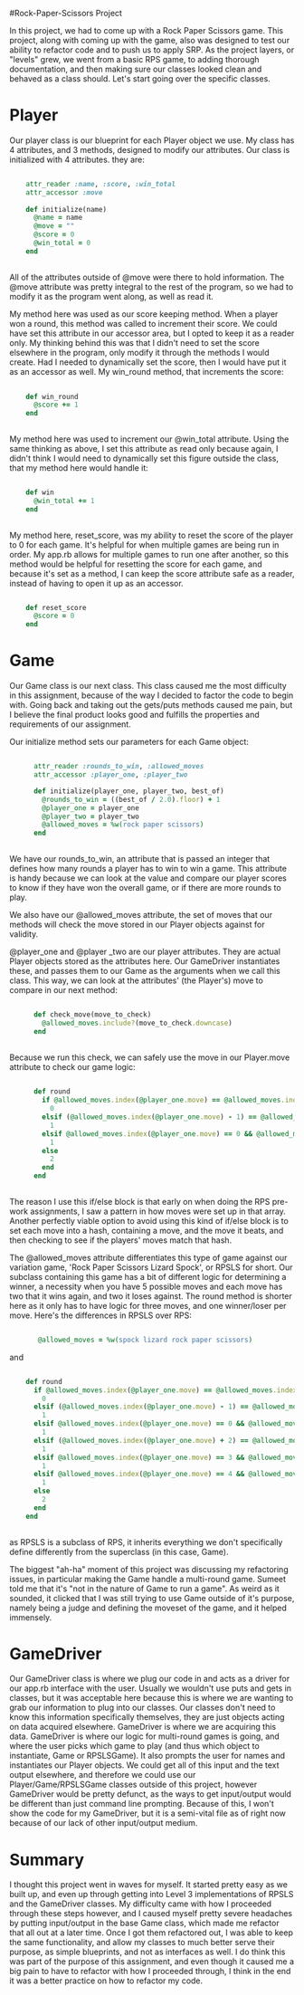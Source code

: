 #Rock-Paper-Scissors Project

In this project, we had to come up with a Rock Paper Scissors game.  This project, along with coming up with the game, also was
designed to test our ability to refactor code and to push us to apply SRP.  As the project layers, or "levels" grew, we went from a
basic RPS game, to adding thorough documentation, and then making sure our classes looked clean and behaved as a class should.  Let's
start going over the specific classes.

# Player

Our player class is our blueprint for each Player object we use.  My class has 4 attributes, and 3 methods, designed to modify our
attributes. Our class is initialized with 4 attributes.  they are:

``` ruby

    attr_reader :name, :score, :win_total
    attr_accessor :move
    
    def initialize(name)
      @name = name
      @move = ""
      @score = 0
      @win_total = 0
    end
    
```

All of the attributes outside of @move were there to hold information.  The @move attribute was pretty integral to the rest of the
program, so we had to modify it as the program went along, as well as read it.

My method here was used as our score keeping method.  When a player won a round, this method was called to increment their score.  We
could have set this attribute in our accessor area, but I opted to keep it as a reader only.  My thinking behind this was that I didn't
need to set the score elsewhere in the program, only modify it through the methods I would create.  Had I needed to dynamically set the
score, then I would have put it as an accessor as well.  My win_round method, that increments the score: 

``` ruby
   
    def win_round
      @score += 1
    end
    
```

My method here was used to increment our @win_total attribute.  Using the same thinking as above, I set this attribute as read only
because again, I didn't think I would need to dynamically set this figure outside the class, that my method here would handle it:

``` ruby

    def win
      @win_total += 1
    end
    
``` 

My method here, reset_score, was my ability to reset the score of the player to 0 for each game.  It's helpful for when multiple
games are being run in order.  My app.rb allows for multiple games to run one after another, so this method would be helpful for
resetting the score for each game, and because it's set as a method, I can keep the score attribute safe as a reader, instead of
having to open it up as an accessor.

``` ruby

    def reset_score
      @score = 0
    end

```

# Game

Our Game class is our next class.  This class caused me the most difficulty in this assignment, because of the way I decided to factor
the code to begin with.  Going back and taking out the gets/puts methods caused me pain, but I believe the final product looks good and
fulfills the properties and requirements of our assignment.

Our initialize method sets our parameters for each Game object:

``` ruby

      attr_reader :rounds_to_win, :allowed_moves
      attr_accessor :player_one, :player_two 

      def initialize(player_one, player_two, best_of)
        @rounds_to_win = ((best_of / 2.0).floor) + 1
        @player_one = player_one
        @player_two = player_two
        @allowed_moves = %w(rock paper scissors)
      end
      
```

We have our rounds_to_win, an attribute that is passed an integer that defines how many rounds a player has to win to win a game.
This attribute is handy because we can look at the value and compare our player scores to know if they have won the overall game,
or if there are more rounds to play.

We also have our @allowed_moves attribute, the set of moves that our methods will check the move stored in our Player objects against
for validity.

@player_one and @player _two are our player attributes.  They are actual Player objects stored as the attributes here.  Our GameDriver
instantiates these, and passes them to our Game as the arguments when we call this class.  This way, we can look at the attributes'
(the Player's) move to compare in our next method:

``` ruby

      def check_move(move_to_check)
        @allowed_moves.include?(move_to_check.downcase)
      end
      
```

Because we run this check, we can safely use the move in our Player.move attribute to check our game logic:

``` ruby
     
      def round
        if @allowed_moves.index(@player_one.move) == @allowed_moves.index(@player_two.move)
          0
        elsif (@allowed_moves.index(@player_one.move) - 1) == @allowed_moves.index(@player_two.move)
          1
        elsif @allowed_moves.index(@player_one.move) == 0 && @allowed_moves.index(@player_two.move) == 2
          1
        else
          2
        end
      end
    
```
The reason I use this if/else block is that early on when doing the RPS pre-work assignments, I saw a pattern in how moves were set up
in that array.  Another perfectly viable option to avoid using this kind of if/else block is to set each move into a hash, containing a 
move, and the move it beats, and then checking to see if the players' moves match that hash. 

The @allowed_moves attribute differentiates this type of game against our variation game, 'Rock Paper Scissors Lizard Spock', or RPSLS
for short.  Our subclass containing this game has a bit of different logic for determining a winner, a necessity when you have 5 
possible moves and each move has two that it wins again, and two it loses against.  The round method is shorter here as it only has to
have logic for three moves, and one winner/loser per move.  Here's the differences in RPSLS over RPS:

``` ruby

       @allowed_moves = %w(spock lizard rock paper scissors)

```

and

``` ruby

    def round
      if @allowed_moves.index(@player_one.move) == @allowed_moves.index(@player_two.move)
        0
      elsif (@allowed_moves.index(@player_one.move) - 1) == @allowed_moves.index(@player_two.move)
        1
      elsif @allowed_moves.index(@player_one.move) == 0 && @allowed_moves.index(@player_two.move) == 4
        1
      elsif (@allowed_moves.index(@player_one.move) + 2) == @allowed_moves.index(@player_two.move)
        1
      elsif @allowed_moves.index(@player_one.move) == 3 && @allowed_moves.index(@player_two.move) == 0
        1
      elsif @allowed_moves.index(@player_one.move) == 4 && @allowed_moves.index(@player_two.move) == 1
        1
      else
        2
      end
    end
    
```

as RPSLS is a subclass of RPS, it inherits everything we don't specifically define differently from the superclass (in this case, Game).

The biggest "ah-ha" moment of this project was discussing my refactoring issues, in particular making the Game handle a multi-round
game. Sumeet told me that it's "not in the nature of Game to run a game". As weird as it sounded, it clicked that I was still trying to
use Game outside of it's purpose, namely being a judge and defining the moveset of the game, and it helped immensely.

# GameDriver

Our GameDriver class is where we plug our code in and acts as a driver for our app.rb interface with the user.  Usually we wouldn't use 
puts and gets in classes, but it was acceptable here because this is where we are wanting to grab our information to plug into our 
classes.  Our classes don't need to know this information specifically themselves, they are just objects acting on data acquired 
elsewhere.  GameDriver is where we are acquiring this data.  GameDriver is where our logic for multi-round games is going, and where
the user picks which game to play (and thus which object to instantiate, Game or RPSLSGame).  It also prompts the user for names and
instantiates our Player objects.  We could get all of this input and the text output elsewhere, and therefore we could use our
Player/Game/RPSLSGame classes outside of this project, however GameDriver would be pretty defunct, as the ways to get input/output
would be different than just command line prompting.  Because of this, I won't show the code for my GameDriver, but it is a semi-vital
file as of right now because of our lack of other input/output medium.

# Summary

I thought this project went in waves for myself.  It started pretty easy as we built up, and even up through getting into Level 3
implementations of RPSLS and the GameDriver classes.  My difficulty came with how I proceeded through these steps however, and I caused
myself pretty severe headaches by putting input/output in the base Game class, which made me refactor that all out at a later time. 
Once I got them refactored out, I was able to keep the same functionality, and allow my classes to much better serve their purpose, as
simple blueprints, and not as interfaces as well.  I do think this was part of the purpose of this assignment, and even though it
caused me a big pain to have to refactor with how I proceeded through, I think in the end it was a better practice on how to refactor
my code.